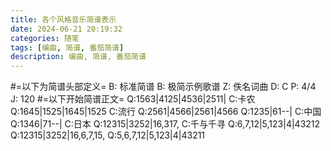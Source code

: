 ```yaml
---
title: 各个风格音乐简谱表示
date: 2024-06-21 20:19:32
categories: 随笔
tags: [编曲, 简谱, 番茄简谱]
description: 编曲, 简谱, 番茄简谱
---
```

#=以下为简谱头部定义=
B: 标准简谱
B: 极简示例歌谱
Z: 佚名词曲
D: C
P: 4/4
J: 120
#=以下开始简谱正文=
Q:1563|4125|4536|2511|
C:卡农
Q:1645|1525|1645|1525
C:流行
Q:2561|4566|2561|4566
Q:1235|61--|
C:中国
Q:1346|71--|
C:日本
Q:12315|3252|16,317,
C:千与千寻
Q:6,7,12|5,123|4|43212
Q:12315|3252|16,6,7,15,
Q:5,6,7,12|5,123|4|43211

